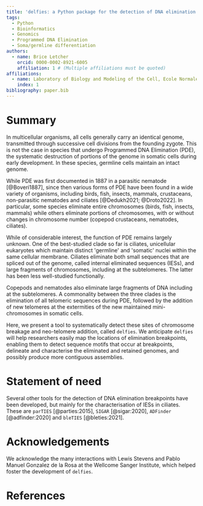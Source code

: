 ```yaml
---
title: 'delfies: a Python package for the detection of DNA elimination breakpoints with neo-telomere addition'
tags:
  - Python
  - Bioinformatics
  - Genomics
  - Programmed DNA Elimination
  - Soma/germline differentiation
authors:
  - name: Brice Letcher
    orcid: 0000-0002-8921-6005
    affiliation: 1 # (Multiple affiliations must be quoted)
affiliations:
  - name: Laboratory of Biology and Modeling of the Cell, Ecole Normale Supérieure de Lyon, CNRS UMR 5239, Inserm U1293, University Claude Bernard Lyon 1, Lyon, France
    index: 1
bibliography: paper.bib
---
```


# Summary

In multicellular organisms, all cells generally carry an identical genome,
transmitted through successive cell divisions from the founding zygote. This is not the
case in species that undergo Programmed DNA Elimination (PDE), the systematic
destruction of portions of the genome in somatic cells during early development.
In these species, germline cells maintain an intact genome. 

While PDE was first documented in 1887 in a parasitic nematode [@Boveri1887],
since then various forms of PDE have been found in a wide variety of organisms,
including birds, fish, insects, mammals, crustaceans, non-parasitic nematodes
and ciliates [@Dedukh2021; @Droto2022]. In particular, some species eliminate entire 
chromosomes (birds, fish, insects, mammals) while others eliminate portions of chromosomes, 
with or without changes in chromosome number (copepod crustaceans, nematodes, ciliates).

While of considerable interest, the function of PDE remains largely unknown. 
One of the best-studied clade so far is ciliates, unicellular eukaryotes which maintain distinct 
'germline' and 'somatic' nuclei within the same cellular membrane. Ciliates eliminate both 
small sequences that are spliced out of the genome, called internal eliminated sequences (IESs), 
and large fragments of chromosomes, including at the subtelomeres. The latter has 
been less well-studied functionally. 

Copepods and nematodes also eliminate large fragments of DNA including at the subtelomeres. 
A commonality between the three clades is the elimination of all telomeric sequences during PDE, 
followed by the addition of new telomeres at the extermities of the new maintained mini-chromosomes 
in somatic cells.

Here, we present a tool to systematically detect these sites of chromosome breakage and neo-telomere 
addition, called `delfies`. We anticipate `delfies` will help researchers easily map the locations 
of elimination breakpoints, enabling them to detect sequence motifs that occur at breakpoints, delineate 
and characterise the eliminated and retained genomes, and possibly produce more contiguous assemblies.

# Statement of need

Several other tools for the detection of DNA elimination breakpoints have been developed, 
but mainly for the characterisation of IESs in ciliates. These are `parTIES` [@parties:2015], 
`SIGAR` [@sigar:2020], `ADFinder` [@adfinder:2020] and `bleTIES` [@bleties:2021].


<!-- looks for germline-specific reads mapping to somatically-assembled genomic sequences, in ciliates. -->

# Acknowledgements

We acknowledge the many interactions with Lewis Stevens and Pablo Manuel Gonzalez de la Rosa 
at the Wellcome Sanger Institute, which helped foster the development of `delfies`.

# References
